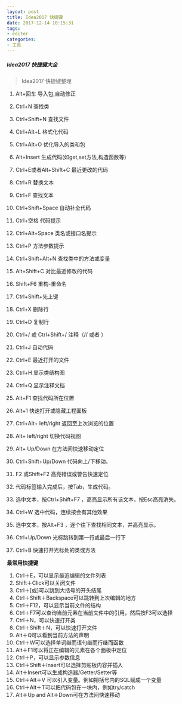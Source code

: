 ```yaml
---
layout: post
title: Idea2017 快捷键
date: 2017-12-14 10:15:31
tags: 
- editer
categories: 
- 工具
---
```


##### Idea2017 快捷键大全

> Idea2017 快捷键整理

1. Alt+回车 导入包,自动修正
2. Ctrl+N   查找类
3. Ctrl+Shift+N 查找文件
4. Ctrl+Alt+L  格式化代码
5. Ctrl+Alt+O 优化导入的类和包
6. Alt+Insert 生成代码(如get,set方法,构造函数等)
7. Ctrl+E或者Alt+Shift+C  最近更改的代码
8. Ctrl+R 替换文本
9. Ctrl+F 查找文本
10. Ctrl+Shift+Space 自动补全代码
11. Ctrl+空格 代码提示
12. Ctrl+Alt+Space 类名或接口名提示
13. Ctrl+P 方法参数提示
14. Ctrl+Shift+Alt+N 查找类中的方法或变量
15. Alt+Shift+C 对比最近修改的代码
16. Shift+F6  重构-重命名
17. Ctrl+Shift+先上键
18. Ctrl+X 删除行


19. Ctrl+D 复制行
20. Ctrl+/ 或 Ctrl+Shift+/  注释（// 或者 ）
21. Ctrl+J  自动代码
22. Ctrl+E 最近打开的文件
23. Ctrl+H 显示类结构图
24. Ctrl+Q 显示注释文档
25. Alt+F1 查找代码所在位置
26. Alt+1 快速打开或隐藏工程面板
27. Ctrl+Alt+ left/right 返回至上次浏览的位置
28. Alt+ left/right 切换代码视图
29. Alt+ Up/Down 在方法间快速移动定位
30. Ctrl+Shift+Up/Down 代码向上/下移动。
31. F2 或Shift+F2 高亮错误或警告快速定位
32. 代码标签输入完成后，按Tab，生成代码。
33. 选中文本，按Ctrl+Shift+F7 ，高亮显示所有该文本，按Esc高亮消失。
34. Ctrl+W 选中代码，连续按会有其他效果
35. 选中文本，按Alt+F3 ，逐个往下查找相同文本，并高亮显示。
36. Ctrl+Up/Down 光标跳转到第一行或最后一行下
37. Ctrl+B 快速打开光标处的类或方法 



**最常用快捷键**

1. Ctrl＋E，可以显示最近编辑的文件列表
2. Shift＋Click可以关闭文件
3. Ctrl＋[或]可以跳到大括号的开头结尾
4. Ctrl＋Shift＋Backspace可以跳转到上次编辑的地方
5. Ctrl＋F12，可以显示当前文件的结构
6. Ctrl＋F7可以查询当前元素在当前文件中的引用，然后按F3可以选择
7. Ctrl＋N，可以快速打开类
8. Ctrl＋Shift＋N，可以快速打开文件
9. Alt＋Q可以看到当前方法的声明
10. Ctrl＋W可以选择单词继而语句继而行继而函数
11. Alt＋F1可以将正在编辑的元素在各个面板中定位
12. Ctrl＋P，可以显示参数信息
13. Ctrl＋Shift＋Insert可以选择剪贴板内容并插入
14. Alt＋Insert可以生成构造器/Getter/Setter等
15. Ctrl＋Alt＋V 可以引入变量。例如把括号内的SQL赋成一个变量
16. Ctrl＋Alt＋T可以把代码包在一块内，例如try/catch
17. Alt＋Up and Alt＋Down可在方法间快速移动